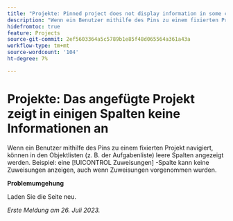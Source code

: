 ```yaml
---
title: "Projekte: Pinned project does not display information in some columns"
description: "Wenn ein Benutzer mithilfe des Pins zu einem fixierten Projekt navigiert, können in den Objektlisten (z. B. der Aufgabenliste) leere Spalten angezeigt werden. Beispiel: eine [!UICONTROL Zuweisungen] -Spalte kann keine Zuweisungen anzeigen, auch wenn Zuweisungen vorgenommen wurden."
hidefromtoc: true
feature: Projects
source-git-commit: 2ef5603364a5c5789b1e85f48d065564a361a43a
workflow-type: tm+mt
source-wordcount: '104'
ht-degree: 7%

---
```



# Projekte: Das angefügte Projekt zeigt in einigen Spalten keine Informationen an

Wenn ein Benutzer mithilfe des Pins zu einem fixierten Projekt navigiert, können in den Objektlisten (z. B. der Aufgabenliste) leere Spalten angezeigt werden. Beispiel: eine [!UICONTROL Zuweisungen] -Spalte kann keine Zuweisungen anzeigen, auch wenn Zuweisungen vorgenommen wurden.

**Problemumgehung**

Laden Sie die Seite neu.

_Erste Meldung am 26. Juli 2023._

